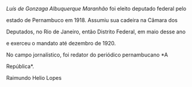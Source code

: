 

*Luís de Gonzaga Albuquerque Maranhão* foi eleito deputado federal pelo

estado de Pernambuco em 1918. Assumiu sua cadeira na Câmara dos

Deputados, no Rio de Janeiro, então Distrito Federal, em maio desse ano

e exerceu o mandato até dezembro de 1920.



No campo jornalístico, foi redator do periódico pernambucano *A

República*.



Raimundo Helio Lopes




